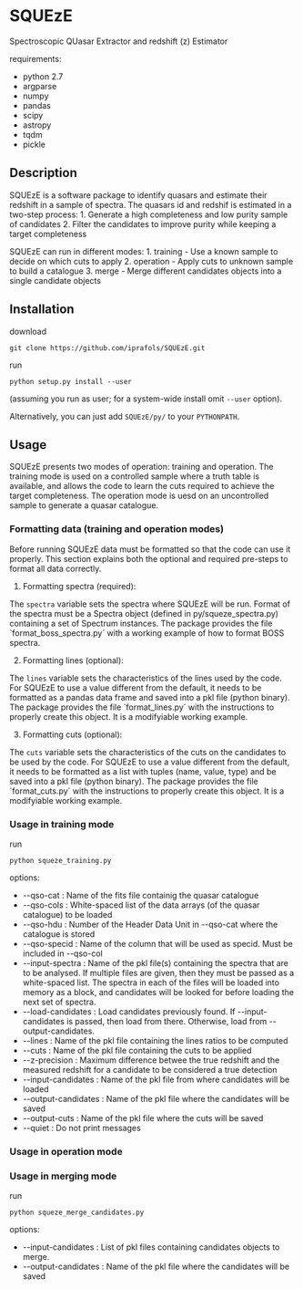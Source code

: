 # SQUEzE

Spectroscopic QUasar Extractor and redshift (z) Estimator

requirements:
* python 2.7
* argparse
* numpy
* pandas
* scipy
* astropy
* tqdm
* pickle

## Description

SQUEzE is a software package to identify quasars and estimate their redshift in a sample of spectra.
The quasars id and redshif is estimated in a two-step process:
    1. Generate a high completeness and low purity sample of candidates
    2. Filter the candidates to improve purity while keeping a target completeness
    
SQUEzE can run in different modes:
    1. training - Use a known sample to decide on which cuts to apply
    2. operation - Apply cuts to unknown sample to build a catalogue
    3. merge - Merge different candidates objects into a single candidate objects

## Installation

download
```
git clone https://github.com/iprafols/SQUEzE.git
```

run
```
python setup.py install --user
```
(assuming you run as user; for a system-wide install omit `--user` option).

Alternatively, you can just add `SQUEzE/py/` to your `PYTHONPATH`.

## Usage

SQUEzE presents two modes of operation: training and operation. The training mode
is used on a controlled sample where a truth table is available, and allows the code to
learn the cuts required to achieve the target completeness. The operation mode is uesd
on an uncontrolled sample to generate a quasar catalogue.

### Formatting data (training and operation modes)

Before running SQUEzE data must be formatted so that the code can use it properly.
This section explains both the optional and required pre-steps to format all data
correctly.

1. Formatting spectra (required):

The `spectra` variable sets the spectra where SQUEzE will be run. Format of
the spectra must be a Spectra object (defined in py/squeze_spectra.py) containing
a set of Spectrum instances. The package provides the file `format_boss_spectra.py´
with a working example of how to format BOSS spectra. 

2. Formatting lines (optional):

The `lines` variable sets the characteristics of the lines used by the code.
For SQUEzE to use a value different from the default, it needs to be
formatted as a pandas data frame and saved into a pkl file (python binary).
The package provides the file `format_lines.py´ with the instructions to
properly create this object. It is a modifyiable working example.

3. Formatting cuts (optional):

The `cuts` variable sets the characteristics of the cuts on the candidates to
be used by the code.
For SQUEzE to use a value different from the default, it needs to be
formatted as a list with tuples (name, value, type) and  be saved into a pkl file
(python binary).
The package provides the file `format_cuts.py´ with the instructions to
properly create this object. It is a modifyiable working example.

### Usage in training mode

run
```
python squeze_training.py
```
options:
* --qso-cat : Name of the fits file containig the quasar catalogue
* --qso-cols : White-spaced list of the data arrays (of the quasar catalogue) to be loaded
* --qso-hdu : Number of the Header Data Unit in --qso-cat where the catalogue is stored
* --qso-specid : Name of the column that will be used as specid. Must be included in --qso-col
* --input-spectra : Name of the pkl file(s) containing the spectra that are to be analysed. If multiple files are given, then they must be passed as a white-spaced list. The spectra in each of the files will be loaded into memory as a block, and candidates will be looked for before loading the next set of spectra.
* --load-candidates : Load candidates previously found. If --input-candidates is passed, then load from there. Otherwise, load from --output-candidates.
* --lines : Name of the pkl file containing the lines ratios to be computed
* --cuts : Name of the pkl file containing the cuts to be applied
* --z-precision : Maximum difference betwee the true redshift and the measured redshift for a candidate to be considered a true detection
* --input-candidates : Name of the pkl file from where candidates will be loaded
* --output-candidates : Name of the pkl file where the candidates will be saved
* --output-cuts : Name of the pkl file where the cuts will be saved
* --quiet : Do not print messages

### Usage in operation mode


### Usage in merging mode

run
```
python squeze_merge_candidates.py
```
options:
* --input-candidates : List of pkl files containing candidates objects to merge.
* --output-candidates : Name of the pkl file where the candidates will be saved
